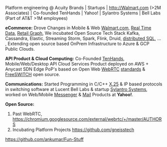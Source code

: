 Platform engineering @ Acuity Brands | Startups | http://Walmart.com (>2M Associates) | Co-founded TenHands | Yahoo! | Sylantro Systems | Bell Labs (Part of AT&T >1M employees)

**eCommerce:** Drove Changes in Mobile & Web [Walmart.com](https://www.walmart.com/), [Real Time Data](https://www.confluent.io/blog/apache-kafka-item-setup/), [Retail Graph](https://medium.com/walmartlabs/retail-graph-walmarts-product-knowledge-graph-6ef7357963bc), We incubated Open Source Tech Stack Kafka, Cassandra, Elastic, Streaming Storm, Spark, Flink, Druid, [distributed SQL](https://blog.starburstdata.com/prestosql-becomes-trino), ... , Extending open source based OnPrem Infrastructure to Azure & GCP Public Clouds.

**API Product & Cloud Computing:** Co-Founded [TenHands](https://twitter.com/an1kumar/status/277200713728274433?s=20), Mobile/Web/Desktop API Cloud Services Product deployed on AWS + Anycast SDN Edge PoP's based on Open Web [WebRTC](https://webrtc.org/) [standards](https://twitter.com/ietf/status/1354071004058951682) & [FreeSWITCH](https://freeswitch.org/) open source. 

**Communications:** Started Programming in C/C++ [X.25](https://en.wikipedia.org/wiki/X.25) & IP based protocols in switching software at Lucent Bell Labs & startup [Sylantro Systems](https://www.networkworld.com/article/2272062/broadsoft-acquires-sylantro-as-voip-market-consolidates.html), worked on Web/Mobile [Messenger](https://en.wikipedia.org/wiki/Yahoo!_Messenger) & [Mail](https://en.wikipedia.org/wiki/Yahoo!_Mail) Products at **Yahoo!**.

**Open Source:**
1. Past WebRTC, https://chromium.googlesource.com/external/webrtc/+/master/AUTHORS
2. Incubating Platform Projects https://github.com/gneisstech 

https://github.com/ankumar/Fun-Stuff 

<!--
**ankumar/ankumar** is a ✨ _special_ ✨ repository because its `README.md` (this file) appears on your GitHub profile.

Here are some ideas to get you started:

- 🔭 I’m currently working on ...
- 🌱 I’m currently learning ...
- 👯 I’m looking to collaborate on ...
- 🤔 I’m looking for help with ...
- 💬 Ask me about ...
- 📫 How to reach me: ...
- 😄 Pronouns: ...
- ⚡ Fun fact: ...
-->
